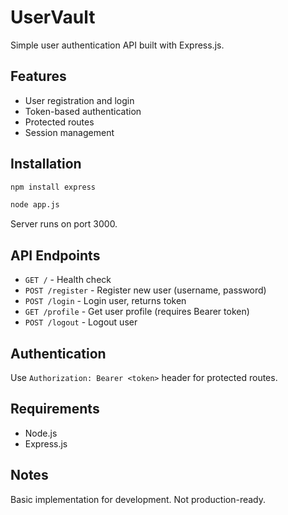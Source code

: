 # UserVault

Simple user authentication API built with Express.js.

## Features

- User registration and login
- Token-based authentication
- Protected routes
- Session management

## Installation

```bash
npm install express
```

```bash
node app.js
```

Server runs on port 3000.

## API Endpoints

- `GET /` - Health check
- `POST /register` - Register new user (username, password)
- `POST /login` - Login user, returns token
- `GET /profile` - Get user profile (requires Bearer token)
- `POST /logout` - Logout user

## Authentication

Use `Authorization: Bearer <token>` header for protected routes.

## Requirements

- Node.js
- Express.js

## Notes

Basic implementation for development. Not production-ready.
